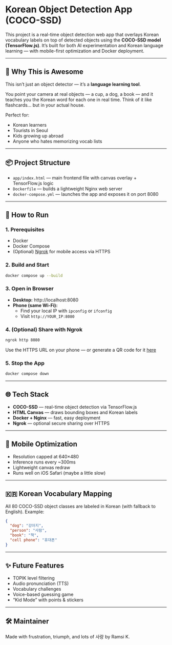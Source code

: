 # Korean Object Detection App (COCO-SSD)

This project is a real-time object detection web app that overlays Korean vocabulary labels on top of detected objects using the **COCO-SSD model (TensorFlow.js)**. It’s built for both AI experimentation and Korean language learning — with mobile-first optimization and Docker deployment.

---

## 🧠 Why This is Awesome

This isn’t just an object detector — it’s a **language learning tool**.

You point your camera at real objects — a cup, a dog, a book — and it teaches you the Korean word for each one in real time. Think of it like flashcards... but in your actual house.

Perfect for:

- Korean learners
- Tourists in Seoul
- Kids growing up abroad
- Anyone who hates memorizing vocab lists

---

## 📦 Project Structure

- `app/index.html` — main frontend file with canvas overlay + TensorFlow.js logic
- `Dockerfile` — builds a lightweight Nginx web server
- `docker-compose.yml` — launches the app and exposes it on port 8080

---

## 🚀 How to Run

### 1. Prerequisites

- Docker
- Docker Compose
- (Optional) [Ngrok](https://ngrok.com/) for mobile access via HTTPS

### 2. Build and Start

```bash
docker compose up --build
```

### 3. Open in Browser

- **Desktop:** http://localhost:8080
- **Phone (same Wi-Fi):**
  - Find your local IP with `ipconfig` or `ifconfig`
  - Visit `http://YOUR_IP:8080`

### 4. (Optional) Share with Ngrok

```bash
ngrok http 8080
```

Use the HTTPS URL on your phone — or generate a QR code for it [here](https://www.qr-code-generator.com/)

### 5. Stop the App

```bash
docker compose down
```

---

## 🌐 Tech Stack

- **COCO-SSD** — real-time object detection via TensorFlow.js
- **HTML Canvas** — draws bounding boxes and Korean labels
- **Docker + Nginx** — fast, easy deployment
- **Ngrok** — optional secure sharing over HTTPS

---

## 📱 Mobile Optimization

- Resolution capped at 640×480
- Inference runs every ~300ms
- Lightweight canvas redraw
- Runs well on iOS Safari (maybe a little slow)

---

## 🇰🇷 Korean Vocabulary Mapping

All 80 COCO-SSD object classes are labeled in Korean (with fallback to English). Example:

```json
{
  "dog": "강아지",
  "person": "사람",
  "book": "책",
  "cell phone": "휴대폰"
}
```

---

## ✨ Future Features

- TOPIK level filtering
- Audio pronunciation (TTS)
- Vocabulary challenges
- Voice-based guessing game
- “Kid Mode” with points & stickers

---

## 🛠 Maintainer

Made with frustration, triumph, and lots of 사랑 by Ramsi K.
